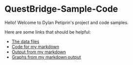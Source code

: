 # QuestBridge-Sample-Code

Hello! Welcome to Dylan Petiprin's project and code samples. 

Here are some links that should be helpful:
* [The data files](https://github.com/dylanbpetiprin/hw06/tree/master/data)
* [Code for my markdown](https://github.com/dylanbpetiprin/hw06/blob/master/Homework%206.Rmd)
* [Output from my markdown](https://github.com/dylanbpetiprin/hw06/blob/master/Homework-6.md)
* [Graphs from my markdown output](https://github.com/dylanbpetiprin/hw06/tree/master/Homework-6_files/figure-gfm)
